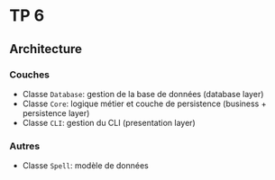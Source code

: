 # TP 6

## Architecture

### Couches
- Classe `Database`: gestion de la base de données (database layer)
- Classe `Core`: logique métier et couche de persistence (business + persistence layer)
- Classe `CLI`: gestion du CLI (presentation layer)

### Autres
- Classe `Spell`: modèle de données